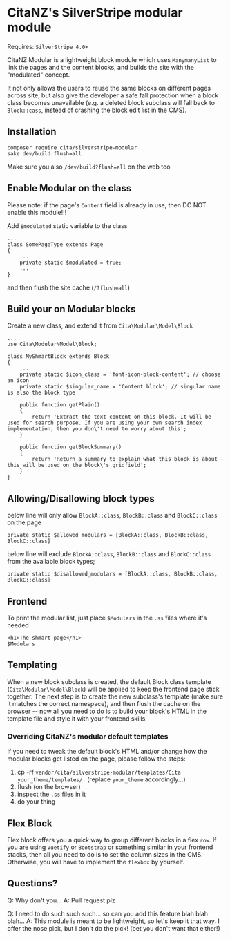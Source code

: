 # CitaNZ's SilverStripe modular module
Requires: `SilverStripe 4.0+`

CitaNZ Modular is a lightweight block module which uses `ManymanyList` to link the pages and the content blocks, and builds the site with the "modulated" concept. 

It not only allows the users to reuse the same blocks on different pages across site, but also give the developer a safe fall protection when a block class becomes unavailable (e.g. a deleted block subclass will fall back to `Block::cass`, instead of crashing the block edit list in the CMS).

## Installation
```
composer require cita/silverstripe-modular
sake dev/build flush=all
```
Make sure you also `/dev/build?flush=all` on the web too

## Enable Modular on the class
Please note: if the page's `Content` field is already in use, then DO NOT enable this module!!!

Add `$modulated` static variable to the class
```
...
class SomePageType extends Page
{
    ...
    private static $modulated = true;
    ...
}
```

and then flush the site cache (`/?flush=all`)

## Build your on Modular blocks
Create a new class, and extend it from `Cita\Modular\Model\Block`

```
...
use Cita\Modular\Model\Block;

class MyShmartBlock extends Block
{
    ...
    private static $icon_class = 'font-icon-block-content'; // choose an icon
    private static $singular_name = 'Content block'; // singular name is also the block type

    public function getPlain()
    {
        return 'Extract the text content on this block. It will be used for search purpose. If you are using your own search index implementation, then you don\'t need to worry about this';
    }

    public function getBlockSummary()
    {
        return 'Return a summary to explain what this block is about - this will be used on the block\'s gridfield';
    }
}
```

## Allowing/Disallowing block types
below line will only allow `BlockA::class`, `BlockB::class` and `BlockC::class` on the page
```
private static $allowed_modulars = [BlockA::class, BlockB::class, BlockC::class]
```

below line will exclude `BlockA::class`, `BlockB::class` and `BlockC::class` from the available block types;
```
private static $disallowed_modulars = [BlockA::class, BlockB::class, BlockC::class]
```

## Frontend
To print the modular list, just place `$Modulars` in the `.ss` files where it's needed
```
<h1>The shmart page</h1>
$Modulars
```

## Templating
When a new block subclass is created, the default Block class template (`Cita\Modular\Model\Block`) will be applied to keep the frontend page stick together. The next step is to create the new subclass's template (make sure it matches the correct namespace), and then flush the cache on the browser -- now all you need to do is to build your block's HTML in the template file and style it with your frontend skills.
### Overriding CitaNZ's modular default templates
If you need to tweak the default block's HTML and/or change how the modular blocks get listed on the page, please follow the steps:

1. cp -rf `vendor/cita/silverstripe-modular/templates/Cita` `your_theme/templates/.` (replace `your_theme` accordingly...)
2. flush (on the browser)
3. inspect the `.ss` files in it
3. do your thing

## Flex Block
Flex block offers you a quick way to group different blocks in a flex `row`. If you are using `Vuetify` or `Bootstrap` or something similar in your frontend stacks, then all you need to do is to set the column sizes in the CMS. Otherwise, you will have to implement the `flexbox` by yourself.

## Questions?
Q: Why don't you... 
A: Pull request plz

Q: I need to do such such such... so can you add this feature blah blah blah...
A: This module is meant to be lightweight, so let's keep it that way. I offer the nose pick, but I don't do the pick! (bet you don't want that either!)
